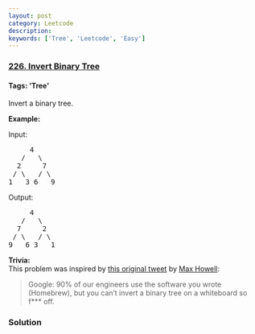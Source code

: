 ```yaml
---
layout: post
category: Leetcode
description: 
keywords: ['Tree', 'Leetcode', 'Easy']
---
```

### [226. Invert Binary Tree](https://leetcode.com/problems/invert-binary-tree)

#### Tags: 'Tree'

<div class="content__u3I1 question-content__JfgR"><div><p>Invert a binary tree.</p>
<p><strong>Example:</strong></p>
<p>Input:</p>
<pre>     4
   /   \
  2     7
 / \   / \
1   3 6   9</pre>
<p>Output:</p>
<pre>     4
   /   \
  7     2
 / \   / \
9   6 3   1</pre>
<p><strong>Trivia:</strong><br/>
This problem was inspired by <a href="https://twitter.com/mxcl/status/608682016205344768" target="_blank">this original tweet</a> by <a href="https://twitter.com/mxcl" target="_blank">Max Howell</a>:</p>
<blockquote>Google: 90% of our engineers use the software you wrote (Homebrew), but you can’t invert a binary tree on a whiteboard so f*** off.</blockquote>
</div></div>

### Solution
